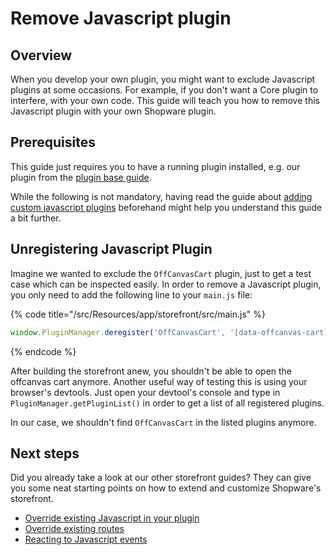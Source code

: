 # Remove Javascript plugin

## Overview

When you develop your own plugin, you might want to exclude Javascript plugins at some occasions. For example, if you 
don't want a Core plugin to interfere, with your own code. This guide will teach you how to remove this Javascript plugin with
your own Shopware plugin.

## Prerequisites

This guide just requires you to have a running plugin installed, e.g. our plugin from the [plugin base guide](./../plugin-base-guide.md).

While the following is not mandatory, having read the guide about [adding custom javascript plugins](./add-custom-javascript.md) beforehand might help you understand this guide a bit further.

## Unregistering Javascript Plugin

Imagine we wanted to exclude the `OffCanvasCart` plugin, just to get a test case which can be inspected easily.
In order to remove a Javascript plugin, you only need to add the following line to your `main.js` file:

{% code title="<plugin root>/src/Resources/app/storefront/src/main.js" %}
```javascript
window.PluginManager.deregister('OffCanvasCart', '[data-offcanvas-cart]');
```
{% endcode %}

After building the storefront anew, you shouldn't be able to open the offcanvas cart anymore. Another useful way of
testing this is using your browser's devtools. Just open your devtool's console and 
type in `PluginManager.getPluginList()` in order to get a list of all registered plugins.

In our case, we shouldn't find `OffCanvasCart` in the listed plugins anymore.

## Next steps

Did you already take a look at our other storefront guides? They can give you some neat starting points on how to extend
and customize Shopware's storefront.
* [Override existing Javascript in your plugin](./override-existing-javascript.md)
* [Override existing routes](./override-existing-routes.md)
* [Reacting to Javascript events](./reacting-to-javascript-events.md)
